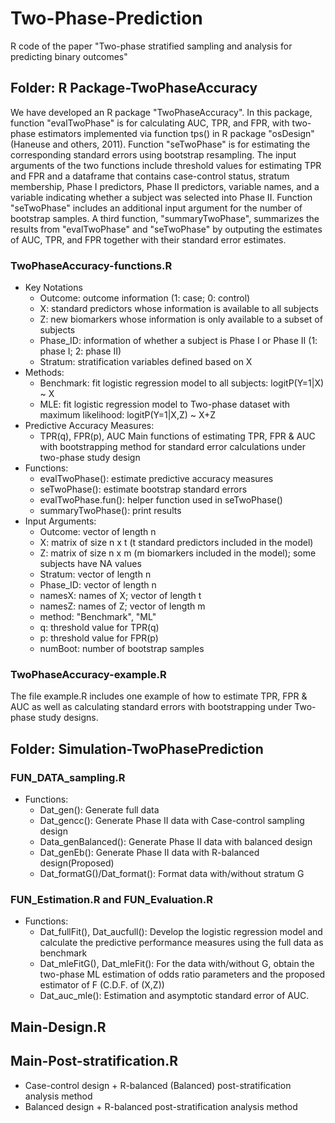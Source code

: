 # Two-Phase-Prediction
R code of the paper "Two-phase stratified sampling and analysis for predicting binary outcomes"

## Folder: R Package-TwoPhaseAccuracy
We have developed an R package "TwoPhaseAccuracy". In this package, function "evalTwoPhase" is for calculating AUC, TPR, and FPR, with two-phase estimators implemented via function tps() in  R package "osDesign" (Haneuse and others, 2011). Function "seTwoPhase" is for estimating the corresponding standard errors using bootstrap resampling. The input arguments of the two functions include threshold values for estimating TPR and FPR and a dataframe that contains case-control status, stratum membership, Phase I predictors, Phase II predictors, variable names, and a variable indicating whether a subject was selected into Phase II. Function "seTwoPhase" includes an additional input argument for the number of bootstrap samples. A third function, "summaryTwoPhase", summarizes the results from "evalTwoPhase" and "seTwoPhase" by outputing the estimates of AUC, TPR, and FPR together with their standard error estimates.

### TwoPhaseAccuracy-functions.R
* Key Notations
  *  Outcome: outcome information (1: case; 0: control)
  *  X: standard predictors whose information is available to all subjects
  *  Z: new biomarkers whose information is only available to a subset of subjects
  *  Phase_ID: information of whether a subject is Phase I or Phase II (1: phase I; 2: phase II)
  *  Stratum: stratification variables defined based on X
* Methods:
  *  Benchmark: fit logistic regression model to all subjects: logitP(Y=1|X) ~ X
  *  MLE: fit logistic regression model to Two-phase dataset with maximum likelihood: logitP(Y=1|X,Z) ~ X+Z
* Predictive Accuracy Measures:
  *  TPR(q), FPR(p), AUC
Main functions of estimating TPR, FPR & AUC with bootstrapping method for standard error calculations under two-phase study design 
* Functions:
  * evalTwoPhase(): estimate predictive accuracy measures
  * seTwoPhase(): estimate bootstrap standard errors
  * evalTwoPhase.fun(): helper function used in seTwoPhase()
  * summaryTwoPhase(): print results
* Input Arguments:
  * Outcome: vector of length n 
  * X: matrix of size n x t (t standard predictors included in the model)
  * Z: matrix of size n x m (m biomarkers included in the model); some subjects have NA values
  * Stratum: vector of length n
  * Phase_ID: vector of length n
  * namesX: names of X; vector of length t
  * namesZ: names of Z; vector of length m
  * method: "Benchmark", "ML"
  * q: threshold value for TPR(q)
  * p: threshold value for FPR(p)
  * numBoot: number of bootstrap samples

### TwoPhaseAccuracy-example.R
The file example.R includes one example of how to estimate TPR, FPR & AUC as well as calculating standard errors with bootstrapping under Two-phase study designs.

## Folder: Simulation-TwoPhasePrediction

### FUN_DATA_sampling.R
* Functions:
  * Dat_gen(): Generate full data
  * Dat_gencc(): Generate Phase II data with Case-control sampling design
  * Data_genBalanced(): Generate Phase II data with balanced design
  * Dat_genEb(): Generate Phase II data with R-balanced design(Proposed)
  * Dat_formatG()/Dat_format(): Format data with/without stratum G
 
### FUN_Estimation.R and FUN_Evaluation.R
* Functions:
  * Dat_fullFit(), Dat_aucfull(): Develop the logistic regression model and calculate the predictive performance measures using the full data as benchmark
  * Dat_mleFitG(), Dat_mleFit(): For the data with/without G, obtain the two-phase ML estimation of odds ratio parameters and the proposed estimator of F (C.D.F. of (X,Z))
  * Dat_auc_mle(): Estimation and asymptotic standard error of AUC.

## Main-Design.R

## Main-Post-stratification.R

* Case-control design + R-balanced (Balanced) post-stratification analysis method
* Balanced design + R-balanced post-stratification analysis method
